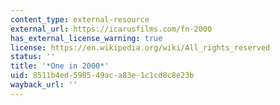 ```yaml
---
content_type: external-resource
external_url: https://icarusfilms.com/fn-2000
has_external_license_warning: true
license: https://en.wikipedia.org/wiki/All_rights_reserved
status: ''
title: '*One in 2000*'
uid: 8511b4ed-5985-49ac-a83e-1c1cd8c8e23b
wayback_url: ''
---
```

